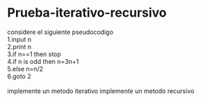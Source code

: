 # Prueba-iterativo-recursivo
considere el siguiente pseudocodigo<br/>
1.input n<br/>
2.print n<br/>
3.if n==1 then stop<br/>
4.if n is odd then n=3n+1<br/>
5.else n=n/2<br/>
6.goto 2<br/>
<br/>
implemente un metodo iterativo 
implemente un metodo recursivo
